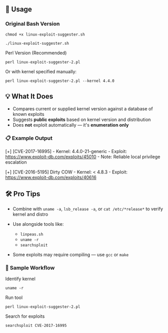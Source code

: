 ## 🚀 Usage

### Original Bash Version

```
chmod +x linux-exploit-suggester.sh
```

```
./linux-exploit-suggester.sh
```

Perl Version (Recommended)

```
perl linux-exploit-suggester-2.pl
```

Or with kernel specified manually:

```
perl linux-exploit-suggester-2.pl --kernel 4.4.0
```

## 💡 What It Does

- Compares current or supplied kernel version against a database of known exploits
- Suggests **public exploits** based on kernel version and distribution
- Does **not** exploit automatically — it's **enumeration only**

### 📋 Example Output

[+] [CVE-2017-16995]
    - Kernel: 4.4.0-21-generic
    - Exploit: https://www.exploit-db.com/exploits/45010
    - Note: Reliable local privilege escalation

[+] [CVE-2016-5195] Dirty COW
    - Kernel: < 4.8.3
    - Exploit: https://www.exploit-db.com/exploits/40616


## 🛠️ Pro Tips

- Combine with `uname -a`, `lsb_release -a`, or `cat /etc/*release*` to verify kernel and distro
- Use alongside tools like:
    
    - `linpeas.sh`
    - `uname -r`
    - `searchsploit`

- Some exploits may require compiling — use `gcc` or `make`

### 🧠 Sample Workflow

Identify kernel

```
uname -r
```

Run tool

```
perl linux-exploit-suggester-2.pl
```

Search for exploits

```
searchsploit CVE-2017-16995
```



































